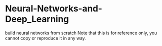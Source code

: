 # Neural-Networks-and-Deep_Learning
build neural networks from scratch
Note that this is for reference only, you cannot copy or reproduce it in any way.
